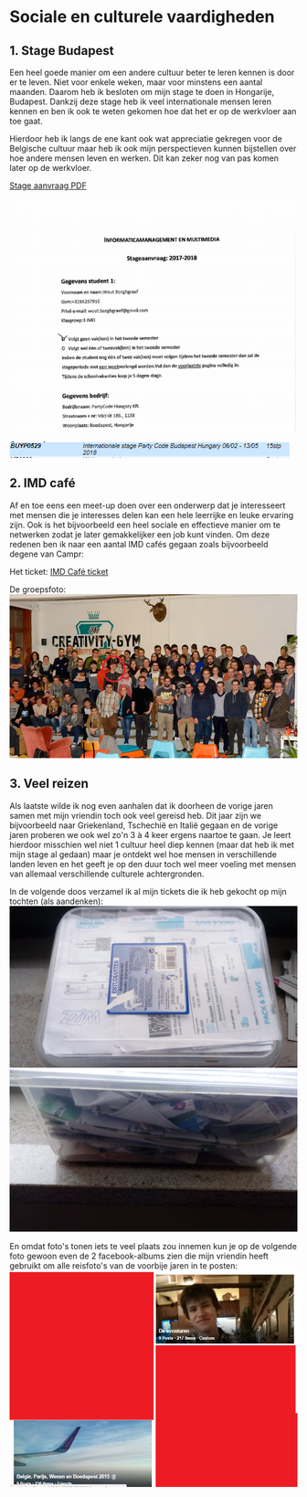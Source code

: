 # Sociale en culturele vaardigheden
## 1. Stage Budapest
Een heel goede manier om een andere cultuur beter te leren kennen is door er te leven. Niet voor enkele weken, maar voor minstens een aantal maanden. Daarom heb ik besloten om mijn stage te doen in Hongarije, Budapest. Dankzij deze stage heb ik veel internationale mensen leren kennen en ben ik ook te weten gekomen hoe dat het er op de werkvloer aan toe gaat.

Hierdoor heb ik langs de ene kant ook wat appreciatie gekregen voor de Belgische cultuur maar heb ik ook mijn perspectieven kunnen bijstellen over hoe andere mensen leven en werken. Dit kan zeker nog van pas komen later op de werkvloer.

[Stage aanvraag PDF](/images/stage_aanvraag_borghgraef_wout.pdf)

![Stage aanvraag picture](/images/stage_aanvraag_picture.png)

![Stage aanvraag picture](/images/stage.png)

## 2. IMD café
Af en toe eens een meet-up doen over een onderwerp dat je interesseert met mensen die je interesses delen kan een hele leerrijke en leuke ervaring zijn. Ook is het bijvoorbeeld een heel sociale en effectieve manier om te netwerken zodat je later gemakkelijker een job kunt vinden. Om deze redenen ben ik naar een aantal IMD cafés gegaan zoals bijvoorbeeld degene van Campr:

Het ticket: [IMD Café ticket](/images/16052510491-409262515-ticket.pdf)

De groepsfoto:
![IMD Café group picture](/images/imd_cafe_group_picture.jpg)

## 3. Veel reizen
Als laatste wilde ik nog even aanhalen dat ik doorheen de vorige jaren samen met mijn vriendin toch ook veel gereisd heb. Dit jaar zijn we bijvoorbeeld naar Griekenland, Tschechië en Italië gegaan en de vorige jaren proberen we ook wel zo'n 3 à 4 keer ergens naartoe te gaan.
Je leert hierdoor misschien wel niet 1 cultuur heel diep kennen (maar dat heb ik met mijn stage al gedaan) maar je ontdekt wel hoe mensen in verschillende landen leven en het geeft je op den duur toch wel meer voeling met mensen van allemaal verschillende culturele achtergronden.

In de volgende doos verzamel ik al mijn tickets die ik heb gekocht op mijn tochten (als aandenken):
![Box top](/images/box_top.jpg)
![Box side](/images/box_side.jpg)

En omdat foto's tonen iets te veel plaats zou innemen kun je op de volgende foto gewoon even de 2 facebook-albums zien die mijn vriendin heeft gebruikt om alle reisfoto's van de voorbije jaren in te posten:
![Albums](/images/albums.png)
